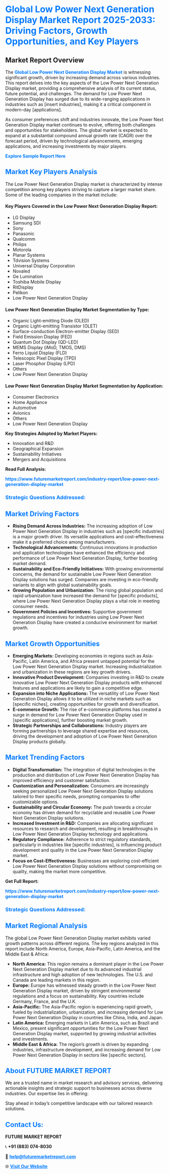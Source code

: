 <h1 style="color: #007BFF;">Global Low Power Next Generation Display Market Report 2025-2033: Driving Factors, Growth Opportunities, and Key Players</h1>

<section id="overview">
<h2>Market Report Overview</h2>
<p>The <a href="https://www.futuremarketreport.com/industry-report/low-power-next-generation-display-market" style="color: #007BFF; text-decoration: none;"><strong>Global Low Power Next Generation Display Market</strong></a> is witnessing significant growth, driven by increasing demand across various industries. This report delves into the key aspects of the Low Power Next Generation Display market, providing a comprehensive analysis of its current status, future potential, and challenges. The demand for Low Power Next Generation Display has surged due to its wide-ranging applications in industries such as [insert industries], making it a critical component in modern-day [applications].</p>
<p>As consumer preferences shift and industries innovate, the Low Power Next Generation Display market continues to evolve, offering both challenges and opportunities for stakeholders. The global market is expected to expand at a substantial compound annual growth rate (CAGR) over the forecast period, driven by technological advancements, emerging applications, and increasing investments by major players.</p>
</section>

<section id="overview">
<p><a href="https://www.futuremarketreport.com/request-sample/reportId=100028" style="color: #007BFF; text-decoration: none;"><strong>Explore Sample Report Here</strong></a></p>
</section>

<section id="key-players">
<h2 style="color: #007BFF;">Market Key Players Analysis</h2>
<p>The Low Power Next Generation Display market is characterized by intense competition among key players striving to capture a larger market share. Some of the leading companies in the market include:</p>
<h4>Key Players Covered in the Low Power Next Generation Display Report:</h4>
<ul><li>LG Display</li><li>Samsung SDI</li><li>Sony</li><li>Panasonic</li><li>Qualcomm</li><li>Philips</li><li>Motorola</li><li>Planar Systems</li><li>Tdvision Systems</li><li>Universal Display Corporation</li><li>Novaled</li><li>Ge Lumination</li><li>Toshiba Mobile Display</li><li>RitDisplay</li><li>Pelikon</li><li>Low Power Next Generation Display</li></ul>
<h4>Low Power Next Generation Display Market Segmentation by Type:</h4>
<ul><li>Organic Light-emitting Diode (OLED)</li><li>Organic Light-emitting Transistor (OLET)</li><li>Surface-conduction Electron-emitter Display (SED)</li><li>Field Emission Display (FED)</li><li>Quantum Dot Display (QD-LED)</li><li>MEMS Display (iMoD, TMOS, DMS)</li><li>Ferro Liquid Display (FLD)</li><li>Telescopic Pixel Display (TPD)</li><li>Laser Phosphor Display (LPD)</li><li>Others</li><li>Low Power Next Generation Display</li></ul>

<h4>Low Power Next Generation Display Market Segmentation by Application:</h4>
<ul><li>Consumer Electronics</li><li>Home Appliance</li><li>Automotive</li><li>Avionics</li><li>Others</li><li>Low Power Next Generation Display</li></ul>
<p><strong>Key Strategies Adopted by Market Players:</strong></p>
<ul>
<li>Innovation and R&D</li>
<li>Geographical Expansion</li>
<li>Sustainability Initiatives</li>
<li>Mergers and Acquisitions</li>
</ul>
</section>

<section>
<p><strong>Read Full Analysis: </strong></p><a href="https://www.futuremarketreport.com/industry-report/low-power-next-generation-display-market" style="color: #007BFF; text-decoration: none;"><strong>https://www.futuremarketreport.com/industry-report/low-power-next-generation-display-market</strong></a>
<h3 style="color: #007BFF;">Strategic Questions Addressed:</h3>
</section>

<section id="driving-factors">
<h2 style="color: #007BFF;">Market Driving Factors</h2>
<ul>
<li><strong>Rising Demand Across Industries:</strong> The increasing adoption of Low Power Next Generation Display in industries such as [specific industries] is a major growth driver. Its versatile applications and cost-effectiveness make it a preferred choice among manufacturers.</li>
<li><strong>Technological Advancements:</strong> Continuous innovations in production and application technologies have enhanced the efficiency and performance of Low Power Next Generation Display, further boosting market demand.</li>
<li><strong>Sustainability and Eco-Friendly Initiatives:</strong> With growing environmental concerns, the demand for sustainable Low Power Next Generation Display solutions has surged. Companies are investing in eco-friendly variants to align with global sustainability goals.</li>
<li><strong>Growing Population and Urbanization:</strong> The rising global population and rapid urbanization have increased the demand for [specific products], where Low Power Next Generation Display plays a vital role in meeting consumer needs.</li>
<li><strong>Government Policies and Incentives:</strong> Supportive government regulations and incentives for industries using Low Power Next Generation Display have created a conducive environment for market growth.</li>
</ul>
</section>

<section id="growth-opportunities">
<h2 style="color: #007BFF;">Market Growth Opportunities</h2>
<ul>
<li><strong>Emerging Markets:</strong> Developing economies in regions such as Asia-Pacific, Latin America, and Africa present untapped potential for the Low Power Next Generation Display market. Increasing industrialization and urbanization in these regions are key growth drivers.</li>
<li><strong>Innovative Product Development:</strong> Companies investing in R&D to create innovative Low Power Next Generation Display products with enhanced features and applications are likely to gain a competitive edge.</li>
<li><strong>Expansion into Niche Applications:</strong> The versatility of Low Power Next Generation Display allows it to be utilized in niche markets such as [specific niches], creating opportunities for growth and diversification.</li>
<li><strong>E-commerce Growth:</strong> The rise of e-commerce platforms has created a surge in demand for Low Power Next Generation Display used in [specific applications], further boosting market growth.</li>
<li><strong>Strategic Partnerships and Collaborations:</strong> Industry players are forming partnerships to leverage shared expertise and resources, driving the development and adoption of Low Power Next Generation Display products globally.</li>
</ul>
</section>

<section id="trending-factors">
<h2 style="color: #007BFF;">Market Trending Factors</h2>
<ul>
<li><strong>Digital Transformation:</strong> The integration of digital technologies in the production and distribution of Low Power Next Generation Display has improved efficiency and customer satisfaction.</li>
<li><strong>Customization and Personalization:</strong> Consumers are increasingly seeking personalized Low Power Next Generation Display solutions tailored to their specific needs, prompting companies to offer customizable options.</li>
<li><strong>Sustainability and Circular Economy:</strong> The push towards a circular economy has driven demand for recyclable and reusable Low Power Next Generation Display solutions.</li>
<li><strong>Increased Investment in R&D:</strong> Companies are allocating significant resources to research and development, resulting in breakthroughs in Low Power Next Generation Display technology and applications.</li>
<li><strong>Regulatory Compliance:</strong> Adherence to strict regulatory standards, particularly in industries like [specific industries], is influencing product development and quality in the Low Power Next Generation Display market.</li>
<li><strong>Focus on Cost-Effectiveness:</strong> Businesses are exploring cost-efficient Low Power Next Generation Display solutions without compromising on quality, making the market more competitive.</li>
</ul>
</section>

<section>
<p><strong>Get Full Report: </strong></p><a href="https://www.futuremarketreport.com/industry-report/low-power-next-generation-display-market" style="color: #007BFF; text-decoration: none;"><strong>https://www.futuremarketreport.com/industry-report/low-power-next-generation-display-market</strong></a>
<h3 style="color: #007BFF;">Strategic Questions Addressed:</h3>
</section>


<section id="regional-analysis">
<h2 style="color: #007BFF;">Market Regional Analysis</h2>
<p>The global Low Power Next Generation Display market exhibits varied growth patterns across different regions. The key regions analyzed in this report include North America, Europe, Asia-Pacific, Latin America, and the Middle East & Africa:</p>
<ul>
<li><strong>North America:</strong> This region remains a dominant player in the Low Power Next Generation Display market due to its advanced industrial infrastructure and high adoption of new technologies. The U.S. and Canada are leading markets in this region.</li>
<li><strong>Europe:</strong> Europe has witnessed steady growth in the Low Power Next Generation Display market, driven by stringent environmental regulations and a focus on sustainability. Key countries include Germany, France, and the U.K.</li>
<li><strong>Asia-Pacific:</strong> The Asia-Pacific region is experiencing rapid growth, fueled by industrialization, urbanization, and increasing demand for Low Power Next Generation Display in countries like China, India, and Japan.</li>
<li><strong>Latin America:</strong> Emerging markets in Latin America, such as Brazil and Mexico, present significant opportunities for the Low Power Next Generation Display market, supported by growing industrial activities and investments.</li>
<li><strong>Middle East & Africa:</strong> The region’s growth is driven by expanding industries, infrastructure development, and increasing demand for Low Power Next Generation Display in sectors like [specific sectors].</li>
</ul>
</section>

<footer>
<h2 style="color: #007BFF;">About FUTURE MARKET REPORT</h2>
<p>We are a trusted name in market research and advisory services, delivering actionable insights and strategic support to businesses across diverse industries. Our expertise lies in offering:</p>

<p>Stay ahead in today’s competitive landscape with our tailored research solutions.</p>

<h2 style="color: #007BFF;">Contact Us:</h2>
<p><strong>FUTURE MARKET REPORT</strong></p>
<p>📞 <strong>+91 (883) 074-8030</strong></p>
<p>📧 <strong><a href="mailto:help@futuremarketreport.com" style="color: #007BFF;">help@futuremarketreport.com</a></strong></p>
<p>🌐 <strong><a href="https://www.futuremarketreport.com/" style="color: #007BFF;">Visit Our Website</a></strong></p>
</footer>